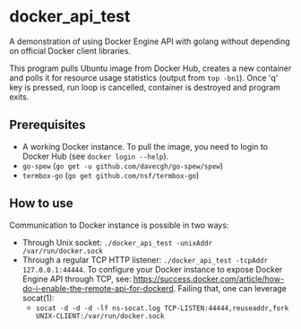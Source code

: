 docker_api_test
===============

A demonstration of using Docker Engine API with golang without depending on official Docker client libraries.

This program pulls Ubuntu image from Docker Hub, creates a new container and polls it for resource usage statistics (output from `top -bn1`). Once 'q' key is pressed, run loop is cancelled, container is destroyed and program exits.

Prerequisites
-------------

* A working Docker instance. To pull the image, you need to login to Docker Hub (see `docker login --help`).
* `go-spew` (`go get -u github.com/davecgh/go-spew/spew`)
* `termbox-go` (`go get github.com/nsf/termbox-go`)

How to use
----------

Communication to Docker instance is possible in two ways:

* Through Unix socket: `./docker_api_test -unixAddr /var/run/docker.sock `
* Through a regular TCP HTTP listener: `./docker_api_test -tcpAddr 127.0.0.1:44444`. To configure your Docker instance to expose Docker Engine API through TCP, see: https://success.docker.com/article/how-do-i-enable-the-remote-api-for-dockerd. Failing that, one can leverage socat(1): 
  - `socat -d -d -d -lf ns-socat.log TCP-LISTEN:44444,reuseaddr,fork UNIX-CLIENT:/var/run/docker.sock`





